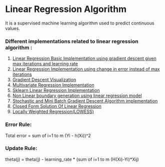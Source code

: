 # Linear Regression Algorithm
It is a supervised machine learning algorithm used to predict continuous values.

### Different implementations related to linear regression algorithm :
1. [Linear Regression Basic Implementation using gradient descent given max iterations and learning rate](./Linear%20Regression%20Basic%20Implementation.ipynb)
2. [Linear Regression Implementation using change in error instead of max iterations](./Linear%20Regression%20implementation%20using%20change%20in%20error%20.ipynb)
3. [Gradient Descent Visualization](./Gradient%20Descent%20visualization.ipynb)
4. [Multivariate Regression Implementation](./Multivariate%20Regression%20basic%20implementation.ipynb)
5. [Sklearn Linear Regression Implementation](./multivariate%20sklearn%20implementation.ipynb)
6. [Non Linear boundary generation using linear regression model](./Non%20linear%20boundary%20generation.ipynb)
7. [Stochastic and Mini Batch Gradient Descent Algorithm implementation](./Stochastic%20and%20mini%20batch%20Gradient%20Descent%20.ipynb)
8. [Closed Form Solution Of Linear Regression](./Closed%20Form%20solution%20of%20Linear%20Regression.ipynb)
9. [Locally Weighted Regression(LOWESS)](./LOWESS.ipynb)

### Error Rule: 
Total error = sum of i=1 to m (Yi - h(Xi))^2

### Update Rule:
theta(j) = theta(j) - learning_rate * (sum of i=1 to m (H(Xi)-Yi)*Xij)

